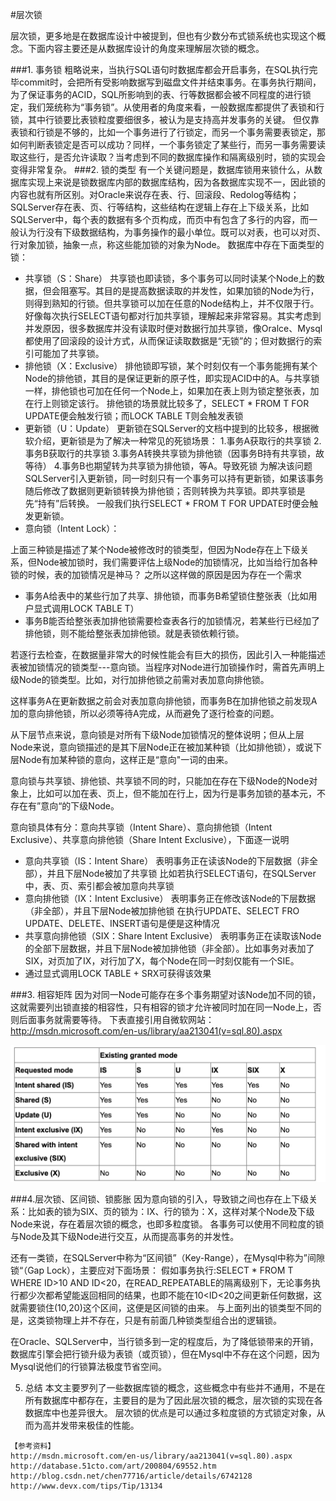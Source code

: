 #层次锁

层次锁，更多地是在数据库设计中被提到，但也有少数分布式锁系统也实现这个概念。下面内容主要还是从数据库设计的角度来理解层次锁的概念。

###1. 事务锁
粗略说来，当执行SQL语句时数据库都会开启事务，在SQL执行完毕commit时，会把所有受影响数据写到磁盘文件并结束事务。在事务执行期间，为了保证事务的ACID，SQL所影响到的表、行等数据都会被不同程度的进行锁定，我们笼统称为“事务锁”。从使用者的角度来看，一般数据库都提供了表锁和行锁，其中行锁要比表锁粒度要细很多，被认为是支持高并发事务的关键。
但仅靠表锁和行锁是不够的，比如一个事务进行了行锁定，而另一个事务需要表锁定，那如何判断表锁定是否可以成功？同样，一个事务锁定了某些行，而另一事务需要读取这些行，是否允许读取？当考虑到不同的数据库操作和隔离级别时，锁的实现会变得非常复杂。
###2. 锁的类型
有一个关键问题是，数据库锁用来锁什么，从数据库实现上来说是锁数据库内部的数据库结构，因为各数据库实现不一，因此锁的内容也就有所区别。对Oracle来说存在表、行、回滚段、Redolog等结构；SQLServer存在表、页、行等结构，这些结构在逻辑上存在上下级关系，比如SQLServer中，每个表的数据有多个页构成，而页中有包含了多行的内容，而一般认为行没有下级数据结构，为事务操作的最小单位。既可以对表，也可以对页、行对象加锁，抽象一点，称这些能加锁的对象为Node。
数据库中存在下面类型的锁：

- 共享锁（S：Share）
共享锁也即读锁，多个事务可以同时读某个Node上的数据，但会阻塞写。其目的是提高数据读取的并发性，如果加锁的Node为行，则得到熟知的行锁。但共享锁可以加在任意的Node结构上，并不仅限于行。
好像每次执行SELECT语句都对行加共享锁，理解起来非常容易。其实考虑到并发原因，很多数据库并没有读取时便对数据行加共享锁，像Oralce、Mysql都使用了回滚段的设计方式，从而保证读取数据是“无锁”的；但对数据行的索引可能加了共享锁。
- 排他锁（X：Exclusive）
排他锁即写锁，某个时刻仅有一个事务能拥有某个Node的排他锁，其目的是保证更新的原子性，即实现ACID中的A。与共享锁一样，排他锁也可加在任何一个Node上，如果加在表上则为锁定整张表，加在行上则锁定该行。
排他锁的场景就比较多了，SELECT * FROM T FOR UPDATE便会触发行锁；而LOCK TABLE T则会触发表锁
- 更新锁（U：Update）
更新锁在SQLServer的文档中提到的比较多，根据微软介绍，更新锁是为了解决一种常见的死锁场景：
1.事务A获取行的共享锁
2.事务B获取行的共享锁
3.事务A转换共享锁为排他锁（因事务B持有共享锁，故等待）
4.事务B也期望转为共享锁为排他锁，等A。导致死锁
为解决该问题SQLServer引入更新锁，同一时刻只有一个事务可以持有更新锁，如果该事务随后修改了数据则更新锁转换为排他锁；否则转换为共享锁。即共享锁是先“持有”后转换。
一般我们执行SELECT * FROM T FOR UPDATE时便会触发更新锁。
- 意向锁（Intent Lock）：

上面三种锁是描述了某个Node被修改时的锁类型，但因为Node存在上下级关系，但Node被加锁时，我们需要评估上级Node的加锁情况，比如当给行加各种锁的时候，表的加锁情况是神马？
之所以这样做的原因是因为存在一个需求

- 事务A给表中的某些行加了共享、排他锁，而事务B希望锁住整张表（比如用户显式调用LOCK TABLE T）
- 事务B能否给整张表加排他锁需要检查表各行的加锁情况，若某些行已经加了排他锁，则不能给整张表加排他锁。就是表锁依赖行锁。


若逐行去检查，在数据量非常大的时候性能会有巨大的损伤，因此引入一种能描述表被加锁情况的锁类型---意向锁。当程序对Node进行加锁操作时，需首先声明上级Node的锁类型。比如，对行加排他锁之前需对表加意向排他锁。

这样事务A在更新数据之前会对表加意向排他锁，而事务B在加排他锁之前发现A加的意向排他锁，所以必须等待A完成，从而避免了逐行检查的问题。

从下层节点来说，意向锁是对所有下级Node加锁情况的整体说明；但从上层Node来说，意向锁描述的是其下层Node正在被加某种锁（比如排他锁），或说下层Node有加某种锁的意向，这样正是“意向"一词的由来。

意向锁与共享锁、排他锁、共享锁不同的时，只能加在存在下级Node的Node对象上，比如可以加在表、页上，但不能加在行上，因为行是事务加锁的基本元，不存在有”意向“的下级Node。


意向锁具体有分：意向共享锁（Intent Share）、意向排他锁（Intent Exclusive）、共享意向排他锁（Share Intent Exclusive），下面逐一说明

- 意向共享锁（IS：Intent Share）
表明事务正在读该Node的下层数据（非全部），并且下层Node被加了共享锁
比如若执行SELECT语句，在SQLServer中，表、页、索引都会被加意向共享锁
- 意向排他锁（IX：Intent Exclusive）
表明事务正在修改该Node的下层数据（非全部），并且下层Node被加排他锁
在执行UPDATE、SELECT FRO UPDATE、DELETE、INSERT语句是便是这种情况
- 共享意向排他锁（SIX：Share Intent Exclusive）
表明事务正在读取该Node的全部下层数据，并且下层Node被加排他锁（非全部）。比如事务对表加了SIX，对页加了IX，对行加了X，每个Node在同一时刻仅能有一个SIE。
- 通过显式调用LOCK TABLE + SRX可获得该效果

###3. 相容矩阵
因为对同一Node可能存在多个事务期望对该Node加不同的锁，这就需要列出锁直接的相容性，只有相容的锁才允许被同时加在同一Node上，否则后面事务就需要等待。
下表直接引用自微软网站：http://msdn.microsoft.com/en-us/library/aa213041(v=sql.80).aspx

![](images/18/level-1.png)


###4.层次锁、区间锁、锁膨胀
因为意向锁的引入，导致锁之间也存在上下级关系：比如表的锁为SIX、页的锁为：IX、行的锁为：X，这样对某个Node及下级Node来说，存在着层次锁的概念，也即多粒度锁。
各事务可以使用不同粒度的锁与Node及其下级Node进行交互，从而提高事务的并发性。

还有一类锁，在SQLServer中称为“区间锁”（Key-Range），在Mysql中称为”间隙锁“（Gap Lock），主要应对下面场景：
假如事务执行:SELECT * FROM T WHERE ID>10 AND ID<20，在READ_REPEATABLE的隔离级别下，无论事务执行都少次都希望能返回相同的结果，也即不能在10<ID<20之间更新任何数据，这就需要锁住(10,20)这个区间，这便是区间锁的由来。
与上面列出的锁类型不同的是，这类锁物理上并不存在，只是有前面几种锁类型组合出的逻辑锁。

在Oracle、SQLServer中，当行锁多到一定的程度后，为了降低锁带来的开销，数据库引擎会把行锁升级为表锁（或页锁），但在Mysql中不存在这个问题，因为Mysql说他们的行锁算法极度节省空间。

5. 总结
本文主要罗列了一些数据库锁的概念，这些概念中有些并不通用，不是在所有数据库中都存在，主要目的是为了因此层次锁的概念，层次锁的实现在各数据库中也差异很大。
层次锁的优点是可以通过多粒度锁的方式锁定对象，从而为高并发带来极佳的性能。

```
【参考资料】
http://msdn.microsoft.com/en-us/library/aa213041(v=sql.80).aspx
http://database.51cto.com/art/200804/69552.htm
http://blog.csdn.net/chen77716/article/details/6742128
http://www.devx.com/tips/Tip/13134
```